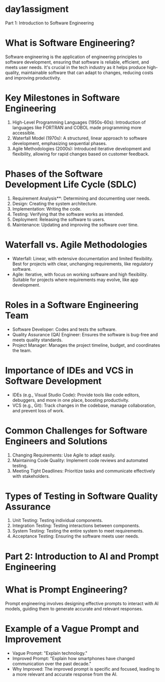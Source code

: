 # day1assigment
 Part 1: Introduction to Software Engineering
# What is Software Engineering?
Software engineering is the application of engineering principles to software development, ensuring that software is reliable, efficient, and meets user needs. It's crucial in the tech industry as it helps produce high-quality, maintainable software that can adapt to changes, reducing costs and improving productivity.

# Key Milestones in Software Engineering
1. High-Level Programming Languages (1950s-60s): Introduction of languages like FORTRAN and COBOL made programming more accessible.
2. Waterfall Model (1970s): A structured, linear approach to software development, emphasizing sequential phases.
3. Agile Methodologies (2000s): Introduced iterative development and flexibility, allowing for rapid changes based on customer feedback.

# Phases of the Software Development Life Cycle (SDLC)
1. Requirement Analysis**: Determining and documenting user needs.
2. Design: Creating the system architecture.
3. Implementation: Writing the code.
4. Testing: Verifying that the software works as intended.
5. Deployment: Releasing the software to users.
6. Maintenance: Updating and improving the software over time.

# Waterfall vs. Agile Methodologies
- Waterfall: Linear, with extensive documentation and limited flexibility. Best for projects with clear, unchanging requirements, like regulatory software.
- Agile: Iterative, with focus on working software and high flexibility. Suitable for projects where requirements may evolve, like app development.

# Roles in a Software Engineering Team
- Software Developer: Codes and tests the software.
- Quality Assurance (QA) Engineer: Ensures the software is bug-free and meets quality standards.
- Project Manager: Manages the project timeline, budget, and coordinates the team.

# Importance of IDEs and VCS in Software Development
- IDEs (e.g., Visual Studio Code): Provide tools like code editors, debuggers, and more in one place, boosting productivity.
- VCS (e.g., Git): Track changes in the codebase, manage collaboration, and prevent loss of work.

# Common Challenges for Software Engineers and Solutions
1. Changing Requirements: Use Agile to adapt easily.
2. Maintaining Code Quality: Implement code reviews and automated testing.
3. Meeting Tight Deadlines: Prioritize tasks and communicate effectively with stakeholders.

# Types of Testing in Software Quality Assurance
1. Unit Testing: Testing individual components.
2. Integration Testing: Testing interactions between components.
3. System Testing: Testing the entire system to meet requirements.
4. Acceptance Testing: Ensuring the software meets user needs.

# Part 2: Introduction to AI and Prompt Engineering

# What is Prompt Engineering?
Prompt engineering involves designing effective prompts to interact with AI models, guiding them to generate accurate and relevant responses.

# Example of a Vague Prompt and Improvement
- Vague Prompt: "Explain technology."
- Improved Prompt: "Explain how smartphones have changed communication over the past decade."
- Why Improved: The improved prompt is specific and focused, leading to a more relevant and accurate response from the AI.
